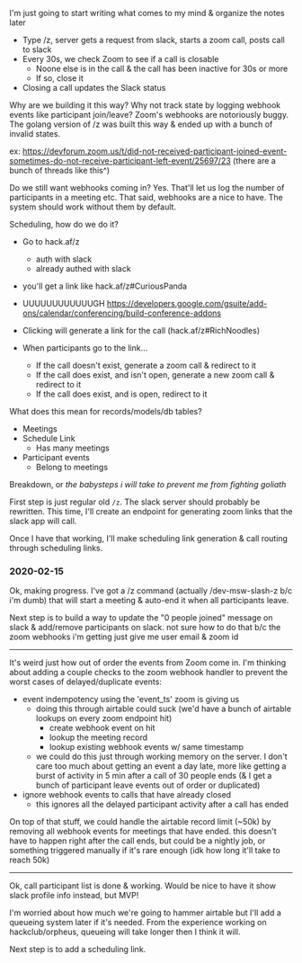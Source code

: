 I'm just going to start writing what comes to my mind & organize the notes later

- Type /z, server gets a request from slack, starts a zoom call, posts call to slack
- Every 30s, we check Zoom to see if a call is closable
  - Noone else is in the call & the call has been inactive for 30s or more
  - If so, close it
- Closing a call updates the Slack status

Why are we building it this way? Why not track state by logging webhook events like participant join/leave? Zoom's webhooks are notoriously buggy. The golang version of /z was built this way & ended up with a bunch of invalid states.

ex: https://devforum.zoom.us/t/did-not-received-participant-joined-event-sometimes-do-not-receive-participant-left-event/25697/23
(there are a bunch of threads like this^)

Do we still want webhooks coming in? Yes. That'll let us log the number of participants in a meeting etc. That said, webhooks are a nice to have. The system should work without them by default.

Scheduling, how do we do it?

- Go to hack.af/z
  - auth with slack
  - already authed with slack
- you'll get a link like hack.af/z#CuriousPanda

- UUUUUUUUUUUUGH https://developers.google.com/gsuite/add-ons/calendar/conferencing/build-conference-addons
- Clicking will generate a link for the call (hack.af/z#RichNoodles)
- When participants go to the link...
  - If the call doesn't exist, generate a zoom call & redirect to it
  - If the call does exist, and isn't open, generate a new zoom call & redirect to it
  - If the call does exist, and is open, redirect to it

What does this mean for records/models/db tables?

- Meetings
- Schedule Link
  - Has many meetings
- Participant events
  - Belong to meetings

Breakdown, or _the babysteps i will take to prevent me from fighting goliath_

First step is just regular old `/z`. The slack server should probably be rewritten. This time, I'll create an endpoint for generating zoom links that the slack app will call.

Once I have that working, I'll make scheduling link generation & call routing through scheduling links.

### 2020-02-15

Ok, making progress. I've got a /z command (actually /dev-msw-slash-z b/c i'm dumb) that will start a meeting & auto-end it when all participants leave.

Next step is to build a way to update the "0 people joined" message on slack & add/remove participants on slack. not sure how to do that b/c the zoom webhooks i'm getting just give me user email & zoom id

---

It's weird just how out of order the events from Zoom come in. I'm thinking about adding a couple checks to the zoom webhook handler to prevent the worst cases of delayed/duplicate events:
- event indempotency using the 'event_ts' zoom is giving us
  - doing this through airtable could suck (we'd have a bunch of airtable lookups on every zoom endpoint hit)
    - create webhook event on hit
    - lookup the meeting record
    - lookup existing webhook events w/ same timestamp
  - we could do this just through working memory on the server. I don't care too much about getting an event a day late, more like getting a burst of activity in 5 min after a call of 30 people ends (& I get a bunch of participant leave events out of order or duplicated)
- ignore webhook events to calls that have already closed
  - this ignores all the delayed participant activity after a call has ended

On top of that stuff, we could handle the airtable record limit (~50k) by removing all webhook events for meetings that have ended. this doesn't have to happen right after the call ends, but could be a nightly job, or something triggered manually if it's rare enough (idk how long it'll take to reach 50k)

---

Ok, call participant list is done & working. Would be nice to have it show slack profile info instead, but MVP!

I'm worried about how much we're going to hammer airtable but I'll add a queueing system later if it's needed. From the experience working on hackclub/orpheus, queueing will take longer then I think it will.

Next step is to add a scheduling link.